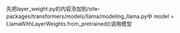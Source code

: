 先把layer_weight.py的内容添加到/site-packages/transformers/models/llama/modeling_llama.py中 model = LlamaWithLayerWeights.from_pretrained()调用模型
